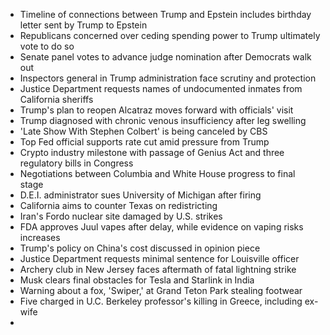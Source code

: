 - Timeline of connections between Trump and Epstein includes birthday letter sent by Trump to Epstein
- Republicans concerned over ceding spending power to Trump ultimately vote to do so
- Senate panel votes to advance judge nomination after Democrats walk out
- Inspectors general in Trump administration face scrutiny and protection
- Justice Department requests names of undocumented inmates from California sheriffs
- Trump's plan to reopen Alcatraz moves forward with officials' visit
- Trump diagnosed with chronic venous insufficiency after leg swelling
- 'Late Show With Stephen Colbert' is being canceled by CBS
- Top Fed official supports rate cut amid pressure from Trump
- Crypto industry milestone with passage of Genius Act and three regulatory bills in Congress
- Negotiations between Columbia and White House progress to final stage
- D.E.I. administrator sues University of Michigan after firing
- California aims to counter Texas on redistricting
- Iran's Fordo nuclear site damaged by U.S. strikes
- FDA approves Juul vapes after delay, while evidence on vaping risks increases
- Trump's policy on China's cost discussed in opinion piece
- Justice Department requests minimal sentence for Louisville officer
- Archery club in New Jersey faces aftermath of fatal lightning strike
- Musk clears final obstacles for Tesla and Starlink in India
- Warning about a fox, 'Swiper,' at Grand Teton Park stealing footwear
- Five charged in U.C. Berkeley professor's killing in Greece, including ex-wife
-